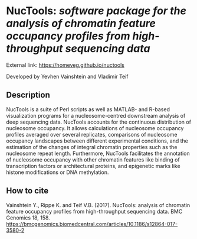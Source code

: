 # NucTools: *software package for the analysis of chromatin feature occupancy profiles from high-throughput sequencing data*


External link: https://homeveg.github.io/nuctools

Developed by Yevhen Vainshtein and Vladimir Teif

## Description

NucTools is a suite of Perl scripts as well as MATLAB- and R-based visualization programs for a nucleosome-centred downstream analysis of deep sequencing data. NucTools accounts for the continuous distribution of nucleosome occupancy. It allows calculations of nucleosome occupancy profiles averaged over several replicates, comparisons of nucleosome occupancy landscapes between different experimental conditions, and the estimation of the changes of integral chromatin properties such as the nucleosome repeat length. Furthermore, NucTools facilitates the annotation of nucleosome occupancy with other chromatin features like binding of transcription factors or architectural proteins, and epigenetic marks like histone modifications or DNA methylation.

## How to cite
Vainshtein Y., Rippe K. and Teif V.B. (2017). NucTools: analysis of chromatin feature occupancy profiles from high-throughput sequencing data. BMC Genomics 18, 158. https://bmcgenomics.biomedcentral.com/articles/10.1186/s12864-017-3580-2

